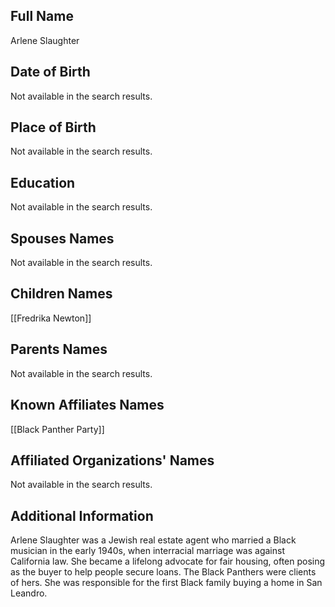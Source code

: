 ## Full Name
Arlene Slaughter

## Date of Birth
Not available in the search results.

## Place of Birth
Not available in the search results.

## Education
Not available in the search results.

## Spouses Names
Not available in the search results.

## Children Names
[[Fredrika Newton]]

## Parents Names
Not available in the search results.

## Known Affiliates Names
[[Black Panther Party]]

## Affiliated Organizations' Names
Not available in the search results.

## Additional Information
Arlene Slaughter was a Jewish real estate agent who married a Black musician in the early 1940s, when interracial marriage was against California law. She became a lifelong advocate for fair housing, often posing as the buyer to help people secure loans. The Black Panthers were clients of hers. She was responsible for the first Black family buying a home in San Leandro.